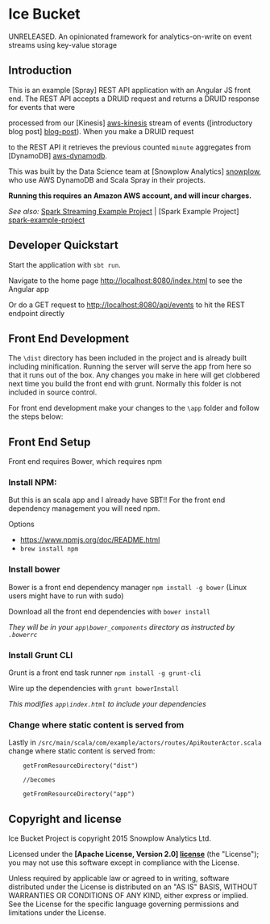 # Ice Bucket

UNRELEASED. An opinionated framework for analytics-on-write on event streams using key-value storage



## Introduction
This is an example [Spray] REST API application with an Angular JS front end.  The REST API accepts a DRUID request and returns a DRUID response for events that were 

processed from our [Kinesis] [aws-kinesis] stream of events ([introductory blog post] [blog-post]). When you make a DRUID request

to the REST API it retrieves the previous counted `minute` aggregates from [DynamoDB] [aws-dynamodb].

This was built by the Data Science team at [Snowplow Analytics] [snowplow], who use AWS DynamoDB and Scala Spray in their projects.

**Running this requires an Amazon AWS account, and will incur charges.**

_See also:_ [Spark Streaming Example Project][spark-streaming-example-project] | [Spark Example Project] [spark-example-project]

## Developer Quickstart

Start the application with `sbt run`.

Navigate to the home page [http://localhost:8080/index.html](http://localhost:8080/index.html) to see the Angular app

Or do a GET request to [http://localhost:8080/api/events](http://localhost:8080/api/events) to hit the REST endpoint directly

## Front End Development

The `\dist` directory has been included in the project and is already built including minification.
	Running the server will serve the app from here so that it runs out of the box.  Any changes you make in here will get clobbered next time
 you build the front end with grunt.  Normally this folder is not included in source control.

For front end development make your changes to the `\app` folder and follow the steps below:

## Front End Setup

Front end requires Bower, which requires npm

### Install NPM:
But this is an scala app and I already have SBT!!  For the front end dependency management you will need npm.

Options
- https://www.npmjs.org/doc/README.html
- `brew install npm`

### Install bower
Bower is a front end dependency manager `npm install -g bower` (Linux users might have to run with sudo)

Download all the front end dependencies with `bower install`

*They will be in your `app\bower_components` directory as instructed by `.bowerrc`*

### Install Grunt CLI
Grunt is a front end task runner
`npm install -g grunt-cli`

Wire up the dependencies with `grunt bowerInstall`

*This modifies `app\index.html` to include your dependencies*


### Change where static content is served from

Lastly in `/src/main/scala/com/example/actors/routes/ApiRouterActor.scala` change where static content is served from:

		getFromResourceDirectory("dist")

		//becomes

		getFromResourceDirectory("app")

## Copyright and license

Ice Bucket Project is copyright 2015 Snowplow Analytics Ltd.

Licensed under the **[Apache License, Version 2.0] [license]** (the "License");
you may not use this software except in compliance with the License.

Unless required by applicable law or agreed to in writing, software
distributed under the License is distributed on an "AS IS" BASIS,
WITHOUT WARRANTIES OR CONDITIONS OF ANY KIND, either express or implied.
See the License for the specific language governing permissions and
limitations under the License.

[travis]: https://travis-ci.org/snowplow/aws-lambda-nodejs-example-project
[travis-image]: https://travis-ci.org/snowplow/aws-lambda-nodejs-example-project.png?branch=master
[license-image]: http://img.shields.io/badge/license-Apache--2-blue.svg?style=flat
[license]: http://www.apache.org/licenses/LICENSE-2.0
[release-image]: http://img.shields.io/badge/release-0.1.0-blue.svg?style=flat
[releases]: https://github.com/snowplow/aws-lambda-nodejs-example-project/releases
[grunt-image]: https://cdn.gruntjs.com/builtwith.png

[spark-example-project]: https://github.com/snowplow/spark-example-project
[spark-streaming-example-project]: https://github.com/snowplow/spark-streaming-example-project

[vagrant-install]: http://docs.vagrantup.com/v2/installation/index.html
[virtualbox-install]: https://www.virtualbox.org/wiki/Downloads

[blog-post]: http://snowplowanalytics.com/blog/2015/07/11/aws-lambda-nodejs-example-project-0.1.0-released/
[020-milestone]: https://github.com/snowplow/aws-lambda-nodejs-example-project/milestones/Version%200.2.0
[dynamodb-table-image]: /docs/dynamodb-table-image.png?raw=true

[aws-lambda]: http://aws.amazon.com/lambda/
[aws-kinesis]: http://aws.amazon.com/kinesis/
[aws-dynamodb]: http://aws.amazon.com/dynamodb
[vagrant-install]: http://docs.vagrantup.com/v2/installation/index.html
[virtualbox-install]: https://www.virtualbox.org/wiki/Downloads
[tim-b]: https://github.com/Tim-B
[tim-b-post]: http://hipsterdevblog.com/blog/2014/12/07/writing-functions-for-aws-lambda-using-npm-and-grunt/
[amazon-kinesis-aggregators]: https://github.com/awslabs/amazon-kinesis-aggregators

[snowplow]: http://snowplowanalytics.com
[icebucket]: https://github.com/snowplow/icebucket